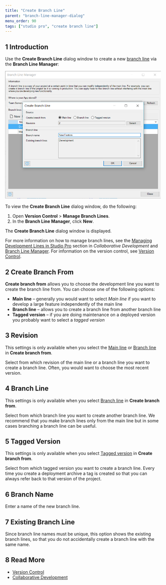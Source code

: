 ```yaml
---
title: "Create Branch Line"
parent: "branch-line-manager-dialog"
menu_order: 90
tags: ["studio pro", "create branch line"]
---
```


## 1 Introduction

Use the **Create Branch Line** dialog window to create a new [branch line](version-control#branches) via the **Branch Line Manager**:

![](attachments/version-control-menu/create-branch-line.png)

To view the **Create Branch Line** dialog window,  do the following:

1. Open **Version Control** > **Manage Branch Lines**.
2. In the **Branch Line Manager**, click **New**. 

The **Create Branch Line** dialog window is displayed.

For more information on how to manage branch lines, see the [Managing Development Lines in Studio Pro](collaborative-development#managing-branches) section in *Collaborative Development* and [Branch Line Manager](branch-line-manager). For information on the version control, see [Version Control](version-control). 

## 2 Create Branch From

**Create branch from** allows you to choose the development line you want to create the branch line from. You can choose one of the following options:

* <a name="main-line"></a>**Main line** – generally you would want to select *Main line* if you want to develop a large feature independently of the main line
* <a name="branch-line"></a>**Branch line** – allows you to create a branch line from another branch line
* <a name="tagged-version"></a>**Tagged version** – if you are doing maintenance on a deployed version you probably want to select a *tagged version*

## 3 Revision 

This settings is only available when you select the [Main line](#main-line) or [Branch line](#branch-line) in **Create branch from**. 

Select from which revision of the main line or a branch line you want to create a branch line. Often, you would want to choose the most recent version.

## 4 Branch Line 

This settings is only available when you select [Branch line](#branch-line) in **Create branch from**. 

Select from which branch line you want to create another branch line. We recommend that you make branch lines only from the main line but in some cases branching a branch line can be useful.

## 5 Tagged Version

This settings is only available when you select [Tagged version](#tagged-version) in **Create branch from**.  

Select from which tagged version you want to create a branch line. Every time you create a deployment archive a tag is created so that you can always refer back to that version of the project.

## 6 Branch Name

Enter a name of the new branch line. 

## 7 Existing Branch Line

Since branch line names must be unique, this option shows the existing branch lines, so that you do not accidentally create a branch line with the same name.

## 8 Read More

* [Version Control](version-control)
* [Collaborative Development](collaborative-development)